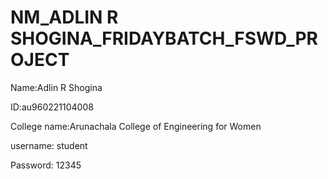 # NM_ADLIN R SHOGINA_FRIDAYBATCH_FSWD_PROJECT 


Name:Adlin R Shogina


ID:au960221104008


College name:Arunachala College of Engineering for Women


username: student


Password: 12345

